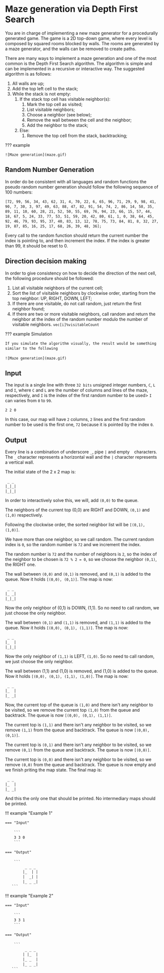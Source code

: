 # Maze generation via Depth First Search

You are in charge of implementing a new maze generator for a procedurally generated game. The game is a 2D top-down game, where every level is composed by squared rooms blocked by walls. The rooms are generated by a maze generator, and the walls can be removed to create paths.

There are many ways to implement a maze generation and one of the most common is the Depth First Search algorithm. The algorithm is simple and can be implemented in a recursive or interactive way. The suggested algorithm is as follows:

1. All walls are up;
2. Add the top left cell to the stack;
3. While the stack is not empty:
    1. If the stack top cell has visitable neighbor(s):
        1. Mark the top cell as visited;
        2. List visitable neighbors;
        3. Choose a neighbor (see below);
        4. Remove the wall between the cell and the neighbor;
        5. Add the neighbor to the stack;
    2. Else:
        1. Remove the top cell from the stack, backtracking;

??? example

    ![Maze generation](maze.gif)

## Random Number Generation

In order do be consistent with all languages and random functions the pseudo random number generation should follow the following sequence of 100 numbers:

```
[72, 99, 56, 34, 43, 62, 31, 4, 70, 22, 6, 65, 96, 71, 29, 9, 98, 41, 90, 7, 30, 3, 97, 49, 63, 88, 47, 82, 91, 54, 74, 2, 86, 14, 58, 35, 89, 11, 10, 60, 28, 21, 52, 50, 55, 69, 76, 94, 23, 66, 15, 57, 44, 18, 67, 5, 24, 33, 77, 53, 51, 59, 20, 42, 80, 61, 1, 0, 38, 64, 45, 92, 46, 79, 93, 95, 37, 40, 83, 13, 12, 78, 75, 73, 84, 81, 8, 32, 27, 19, 87, 85, 16, 25, 17, 68, 26, 39, 48, 36];
```

Every call to the random function should return the current number the index is pointing to, and then increment the index. If the index is greater than 99, it should be reset to 0.

## Direction decision making

In order to give consistency on how to decide the direction of the next cell, the following procedure should be followed:

1. List all visitable neighbors of the current cell;
2. Sort the list of visitable neighbors by clockwise order, starting from the top neighbor: UP, RIGHT, DOWN, LEFT;
3. If there are one visitable, do not call random, just return the first neighbor found;
4. If there are two or more visitable neighbors, call random and return the neighbor at the index of the random number modulo the number of visitable neighbors. `vec[i]%visitableCount`

??? example Simulation

    If you simulate the algorithm visually, the result would be something similar to the following

    ![Maze generation](maze.gif)

## Input

The input is a single line with three `32 bits` unsigned integer numbers, `C`, `L` and `I`, where `C` and `L` are the number of columns and lines of the maze, respectively, and `I` is the index of the first random number to be used> `I` can varies from `0` to `99`.

```
2 2 0
```

In this case, our map will have `2` columns, `2` lines and the first random number to be used is the first one, `72` because it is pointed by the index `0`.

## Output

Every line is a combination of underscore `_`, pipe `|` and  empty ` ` characters. The `_` character represents a horizontal wall and the `|` character represents a vertical wall.

The initial state of the 2 x 2 map is:

```
 _ _
|_|_|
|_|_|
```

In order to interactively solve this, we will, add `(0,0)` to the queue.

The neighbors of the current top (0,0) are RIGHT and DOWN, `(0,1)` and `(1,0)` respectively.

Following the clockwise order, the sorted neighbor list will be `[(0,1), (1,0)]`.

We have more than one neighbor, so we call random. The current random index is `0`, so the random number is `72` and we increment the index.

The random number is `72` and the number of neighbors is `2`, so the index of the neighbor to be chosen is `72 % 2 = 0`, so we choose the neighbor `(0,1)`, the RIGHT one.

The wall between `(0,0)` and `(0,1)` is removed, and `(0,1)` is added to the queue. Now it holds `[(0,0), (0,1)]`. The map is now:

```
 _ _
|_ _|
|_|_|
```

Now the only neighbor of (0,1) is DOWN, (1,1). So no need to call random, we just choose the only neighbor.

The wall between `(0,1)` and `(1,1)` is removed, and `(1,1)` is added to the queue. Now it holds `[(0,0), (0,1), (1,1)]`. The map is now:

```
 _ _
|_  |
|_|_|
```

Now the only neighbor of `(1,1)` is LEFT, `(1,0)`. So no need to call random, we just choose the only neighbor.

The wall between (1,1) and (1,0) is removed, and (1,0) is added to the queue. Now it holds `[(0,0), (0,1), (1,1), (1,0)]`. The map is now:

```
 _ _
|_  |
|_ _|
```

Now, the current top of the queue is `(1,0)` and there isn't any neighbor to be visited, so we remove the current top `(1,0)` from the queue and backtrack. The queue is now `[(0,0), (0,1), (1,1)]`.

The current top is `(1,1)` and there isn't any neighbor to be visited, so we remove `(1,1)` from the queue and backtrack. The queue is now `[(0,0), (0,1)]`.

The current top is `(0,1)` and there isn't any neighbor to be visited, so we remove `(0,1)` from the queue and backtrack. The queue is now `[(0,0)]`.

The current top is `(0,0)` and there isn't any neighbor to be visited, so we remove `(0,0)` from the queue and backtrack. The queue is now empty and we finish priting the map state. The final map is:

```
 _ _
|_  |
|_ _|
```

And this the only one that should be printed. No intermediary maps should be printed.

!!! example "Example 1"

    === "Input" 

        ```
        3 3 0
        ```

    === "Output"
    
        ```
             _ _ _  
            |_  | | 
            |  _| | 
            |_ _ _| 
       ```

!!! example "Example 2"

    === "Input" 

        ```
        3 3 1
        ```

    === "Output"
    
        ```
             _ _ _  
            | |_  |
            |_ _  |
            |_ _ _|
       ```
